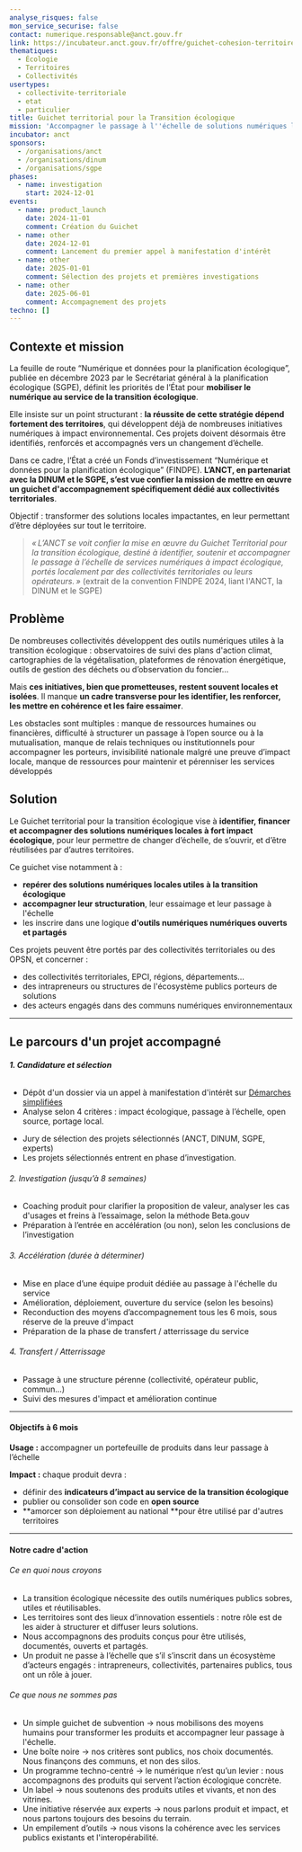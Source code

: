 ```yaml
---
analyse_risques: false
mon_service_securise: false
contact: numerique.responsable@anct.gouv.fr
link: https://incubateur.anct.gouv.fr/offre/guichet-cohesion-territoires-FINDPE
thematiques:
  - Écologie
  - Territoires
  - Collectivités
usertypes:
  - collectivite-territoriale
  - etat
  - particulier
title: Guichet territorial pour la Transition écologique
mission: 'Accompagner le passage à l''échelle de solutions numériques locales pour la transition écologique '
incubator: anct
sponsors:
  - /organisations/anct
  - /organisations/dinum
  - /organisations/sgpe
phases:
  - name: investigation
    start: 2024-12-01
events:
  - name: product_launch
    date: 2024-11-01
    comment: Création du Guichet
  - name: other
    date: 2024-12-01
    comment: Lancement du premier appel à manifestation d'intérêt
  - name: other
    date: 2025-01-01
    comment: Sélection des projets et premières investigations
  - name: other
    date: 2025-06-01
    comment: Accompagnement des projets
techno: []
---
```

## Contexte et mission

La feuille de route “Numérique et données pour la planification écologique”, publiée en décembre 2023 par le Secrétariat général à la planification écologique (SGPE), définit les priorités de l’État pour **mobiliser le numérique au service de la transition écologique**.

Elle insiste sur un point structurant : **la réussite de cette stratégie dépend fortement des territoires**, qui développent déjà de nombreuses initiatives numériques à impact environnemental. Ces projets doivent désormais être identifiés, renforcés et accompagnés vers un changement d’échelle.

Dans ce cadre, l’État a créé un Fonds d’investissement “Numérique et données pour la planification écologique” (FINDPE). **L’ANCT, en partenariat avec la DINUM et le SGPE, s’est vue confier la mission de mettre en œuvre un guichet d'accompagnement spécifiquement dédié aux collectivités territoriales**.

Objectif : transformer des solutions locales impactantes, en leur permettant d’être déployées sur tout le territoire.

> *« L’ANCT se voit confier la mise en œuvre du Guichet Territorial pour la transition écologique, destiné à identifier, soutenir et accompagner le passage à l’échelle de services numériques à impact écologique, portés localement par des collectivités territoriales ou leurs opérateurs. »* (extrait de la convention FINDPE 2024, liant l'ANCT, la DINUM et le SGPE)


## Problème

De nombreuses collectivités développent des outils numériques utiles à la transition écologique : observatoires de suivi des plans d'action climat, cartographies de la végétalisation, plateformes de rénovation énergétique, outils de gestion des déchets ou d’observation du foncier…

Mais **ces initiatives, bien que prometteuses, restent souvent locales et isolées**. Il manque **un cadre transverse pour les identifier, les renforcer, les mettre en cohérence et les faire essaimer**. 

Les obstacles sont multiples : manque de ressources humaines ou financières, difficulté à structurer un passage à l’open source ou à la mutualisation, manque de relais techniques ou institutionnels pour accompagner les porteurs, invisibilité nationale malgré une preuve d’impact locale, manque de ressources pour maintenir et pérenniser les services développés


## Solution

Le Guichet territorial pour la transition écologique vise à **identifier, financer et accompagner des solutions numériques locales à fort impact écologique**, pour leur permettre de changer d’échelle, de s’ouvrir, et d’être réutilisées par d’autres territoires.

Ce guichet vise notamment à :
* **repérer des solutions numériques locales utiles à la transition écologique**
* **accompagner leur structuration**, leur essaimage et leur passage à l'échelle
* les inscrire dans une logique **d'outils numériques numériques ouverts et partagés**

Ces projets peuvent être portés par des collectivités territoriales ou des OPSN, et concerner : 
* des collectivités territoriales, EPCI, régions, départements…
* des intrapreneurs ou structures de l'écosystème publics porteurs de solutions
* des acteurs engagés dans des communs numériques environnementaux

---

## Le parcours d'un projet accompagné 


###### **1. Candidature et sélection**

- Dépôt d'un dossier via un appel à manifestation d'intérêt sur [Démarches simplifiées](https://www.demarches-simplifiees.fr/commencer/appel-a-manifestation-d-interet-guichet-territoria)
- Analyse selon 4 critères : impact écologique, passage à l’échelle, open source, portage local.
* Jury de sélection des projets sélectionnés (ANCT, DINUM, SGPE, experts)
* Les projets sélectionnés entrent en phase d’investigation.


###### 2. Investigation  (jusqu’à 8 semaines) 
* Coaching produit pour clarifier la proposition de valeur, analyser les cas d'usages et freins à l’essaimage, selon la méthode Beta.gouv
* Préparation à l’entrée en accélération (ou non), selon les conclusions de l’investigation


###### 3. Accélération (durée à déterminer)
- Mise en place d’une équipe produit dédiée au passage à l'échelle du service
- Amélioration, déploiement, ouverture du service (selon les besoins)
- Reconduction des moyens d’accompagnement tous les 6 mois, sous réserve de la preuve d'impact 
- Préparation de la phase de transfert / atterrissage du service


###### 4. Transfert / Atterrissage
- Passage à une structure pérenne (collectivité, opérateur public, commun...)
- Suivi des mesures d'impact et amélioration continue

---

#### Objectifs à 6 mois


**Usage :** accompagner un portefeuille de produits dans leur passage à l’échelle

**Impact :** chaque produit devra : 

- définir des **indicateurs d’impact au service de la transition écologique**
- publier ou consolider son code en **open source**
- **amorcer son déploiement au national **pour être utilisé par d'autres territoires


---

#### Notre cadre d'action


###### Ce en quoi nous croyons

- La transition écologique nécessite des outils numériques publics sobres, utiles et réutilisables.
- Les territoires sont des lieux d’innovation essentiels : notre rôle est de les aider à structurer et diffuser leurs solutions.
- Nous accompagnons des produits conçus pour être utilisés, documentés, ouverts et partagés.
- Un produit ne passe à l’échelle que s’il s’inscrit dans un écosystème d’acteurs engagés : intrapreneurs, collectivités, partenaires publics, tous ont un rôle à jouer.


###### Ce que nous ne sommes pas

- Un simple guichet de subvention → nous mobilisons des moyens humains pour transformer les produits et accompagner leur passage à l'échelle.
- Une boîte noire → nos critères sont publics, nos choix documentés. Nous finançons des communs, et non des silos.
- Un programme techno-centré → le numérique n’est qu’un levier : nous accompagnons des produits qui servent l’action écologique concrète.
- Un label → nous soutenons des produits utiles et vivants, et non des vitrines.
- Une initiative réservée aux experts → nous parlons produit et impact, et nous partons toujours des besoins du terrain.
- Un empilement d’outils → nous visons la cohérence avec les services publics existants et l'interopérabilité.
